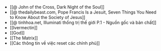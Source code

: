 - [[@ John of the Cross, Dark Night of the Soul]]
- [[@ thedailybeast.com, Pope Francis Is a Jesuit, Seven Things You Need to Know About the Society of Jesus]]
- [[@ tinhhoa.net, Illuminati thống trị thế giới P.1 - Nguồn gốc và bản chất]]
- [[Ivermectin]]
- [[God]]
- [[The Matrix]]
- [[Các thông tin về việc reset các chính phủ]]
